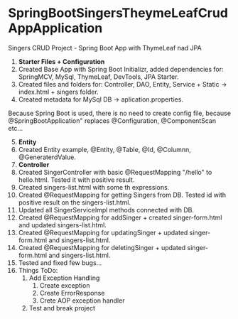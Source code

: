 # SpringBootSingersTheymeLeafCrudAppApplication

Singers CRUD Project - Spring Boot App with ThymeLeaf nad JPA

1. **Starter Files + Configuration**
2. Created Base App with Spring Boot Initializr, added dependencies for: SpringMCV, MySql, ThymeLeaf, DevTools, JPA Starter.
3. Created files and folders for: Controller, DAO, Entity, Service + Static -> index.html + singers folder.
4. Created metadata for MySql DB -> aplication.properties.

Because Spring Boot is used, there is no need to create config file, because @SpringBootApplication" replaces @Configuration, @ComponentScan etc...

5. **Entity**
6. Created Entity example, @Entity, @Table, @Id, @Columnn, @GeneraterdValue.
7. **Controller**
8. Created SingerController with basic @RequestMapping "/hello" to hello.html. Tested it with positive result.
9. Created singers-list.html with some th expressions.
10. Created @RequestMapping for getting Singers from DB. Tested id with positive result on the singers-list.html.
11. Updated all SingerServiceImpl methods connected with DB.
12. Created @RequestMapping for addSinger + created singer-form.html and updated singers-list.html.
13. Created @RequestMapping for updatingSinger + updated singer-form.html and singers-list.html.
14. Created @RequestMapping for deletingSinger + updated singer-form.html and singers-list.html.
15. Tested and fixed few bugs... 
16. Things ToDo:
      1. Add Exception Handling
         1. Create exception 
         2. Create ErrorResponse
         3. Crete AOP exception handler
      2. Test and break project

